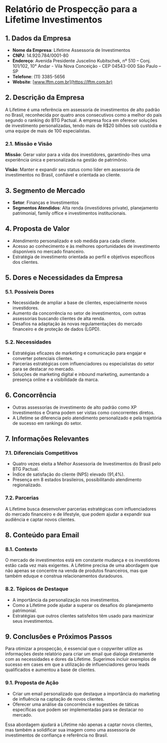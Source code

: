# Relatório de Prospecção para a Lifetime Investimentos

## 1. Dados da Empresa
- **Nome da Empresa**: Lifetime Assessoria de Investimentos
- **CNPJ**: 14.920.784/0001-80
- **Endereço**: Avenida Presidente Juscelino Kubitschek, nº 510 – Conj. 101/102, 10° Andar - Vila Nova Conceição - CEP 04543-000 São Paulo – SP
- **Telefone**: (11) 3385-5656
- **Website**: [www.lftm.com.br](https://lftm.com.br)

## 2. Descrição da Empresa
A Lifetime é uma referência em assessoria de investimentos de alto padrão no Brasil, reconhecida por quatro anos consecutivos como a melhor do país segundo o ranking do BTG Pactual. A empresa foca em oferecer soluções de investimento personalizadas, tendo mais de R$20 bilhões sob custódia e uma equipe de mais de 100 especialistas.

### 2.1. Missão e Visão
**Missão**: Gerar valor para a vida dos investidores, garantindo-lhes uma experiência única e personalizada na gestão de patrimônio.

**Visão**: Manter e expandir seu status como líder em assessoria de investimentos no Brasil, confiável e orientada ao cliente.

## 3. Segmento de Mercado
- **Setor**: Finanças e Investimentos
- **Segmentos Atendidos**: Alta renda (investidores private), planejamento patrimonial, family office e investimentos institucionais.

## 4. Proposta de Valor
- Atendimento personalizado e sob medida para cada cliente.
- Acesso ao conhecimento e às melhores oportunidades de investimento disponíveis no mercado financeiro.
- Estratégia de investimento orientada ao perfil e objetivos específicos dos clientes.

## 5. Dores e Necessidades da Empresa
### 5.1. Possíveis Dores
- Necessidade de ampliar a base de clientes, especialmente novos investidores.
- Aumento da concorrência no setor de investimentos, com outras assessorias buscando clientes de alta renda.
- Desafios na adaptação às novas regulamentações do mercado financeiro e de proteção de dados (LGPD).

### 5.2. Necessidades
- Estratégias eficazes de marketing e comunicação para engajar e converter potenciais clientes.
- Parcerias estratégicas com influenciadores ou especialistas do setor para se destacar no mercado.
- Soluções de marketing digital e inbound marketing, aumentando a presença online e a visibilidade da marca.

## 6. Concorrência
- Outras assessorias de investimento de alto padrão como XP Investimentos e Órama podem ser vistas como concorrentes diretos.
- A Lifetime se diferencia pelo atendimento personalizado e pela trajetória de sucesso em rankings do setor.

## 7. Informações Relevantes
### 7.1. Diferenciais Competitivos
- Quatro vezes eleita a Melhor Assessoria de Investimentos do Brasil pelo BTG Pactual.
- Índice de satisfação do cliente (NPS) elevado (91,4%).
- Presença em 8 estados brasileiros, possibilitando atendimento regionalizado.

### 7.2. Parcerias
A Lifetime busca desenvolver parcerias estratégicas com influenciadores do mercado financeiro e de lifestyle, que podem ajudar a expandir sua audiência e captar novos clientes.

## 8. Conteúdo para Email
### 8.1. Contexto
O mercado de investimentos está em constante mudança e os investidores estão cada vez mais exigentes. A Lifetime precisa de uma abordagem que não apenas se concentre na venda de produtos financeiros, mas que também eduque e construa relacionamentos duradouros.

### 8.2. Tópicos de Destaque
- A importância da personalização nos investimentos.
- Como a Lifetime pode ajudar a superar os desafios do planejamento patrimonial.
- Estratégias que outros clientes satisfeitos têm usado para maximizar seus investimentos.

## 9. Conclusões e Próximos Passos
Para otimizar a prospecção, é essencial que o copywriter utilize as informações deste relatório para criar um email que dialoga diretamente com as necessidades e dores da Lifetime. Sugerimos incluir exemplos de sucesso em cases em que a utilização de influenciadores gerou leads qualificados e aumentou a base de clientes.

### 9.1. Proposta de Ação
- Criar um email personalizado que destaque a importância do marketing de influência na captação de novos clientes.
- Oferecer uma análise da concorrência e sugestões de táticas específicas que podem ser implementadas para se destacar no mercado.

Essa abordagem ajudará a Lifetime não apenas a captar novos clientes, mas também a solidificar sua imagem como uma assessoria de investimentos de confiança e referência no Brasil.